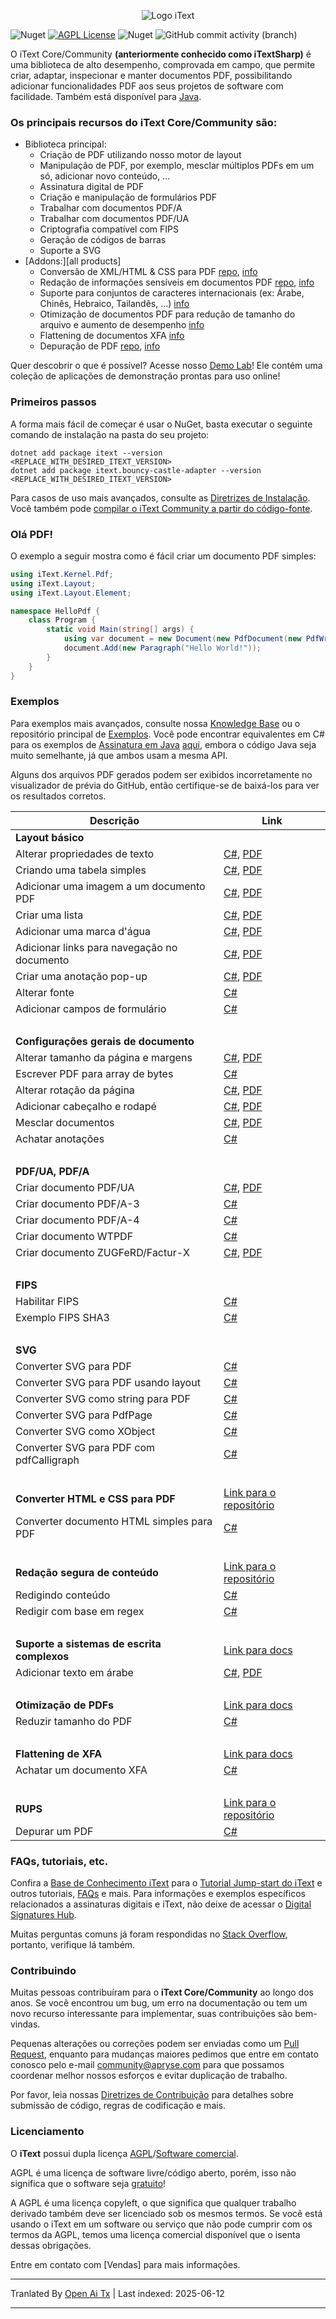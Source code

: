 <p align="center">
    <img src="https://raw.githubusercontent.com/itext/itext-dotnet/develop/assets/iText_Logo_Small.png" alt="Logo iText">
</p>

![Nuget](https://img.shields.io/nuget/v/itext7)
[![AGPL License](https://img.shields.io/badge/license-AGPL-blue.svg)](https://github.com/itext/itext7/blob/master/LICENSE.md)
![Nuget](https://img.shields.io/nuget/dt/itext7)
![GitHub commit activity (branch)](https://img.shields.io/github/commit-activity/m/itext/itext7-dotnet)

O iText Core/Community **(anteriormente conhecido como iTextSharp)** é uma biblioteca de alto desempenho, comprovada em campo, que permite criar, adaptar,
inspecionar e manter documentos PDF, possibilitando adicionar funcionalidades PDF aos seus projetos de software com facilidade. Também está disponível para [Java](https://github.com/itext/itext7).

### Os principais recursos do iText Core/Community são:

* Biblioteca principal:
    * Criação de PDF utilizando nosso motor de layout
    * Manipulação de PDF, por exemplo, mesclar múltiplos PDFs em um só, adicionar novo conteúdo, ...
    * Assinatura digital de PDF
    * Criação e manipulação de formulários PDF
    * Trabalhar com documentos PDF/A
    * Trabalhar com documentos PDF/UA
    * Criptografia compatível com FIPS
    * Geração de códigos de barras
    * Suporte a SVG
* [Addons:][all products]
    * Conversão de XML/HTML & CSS para PDF [repo][pdfhtml], [info][pdfhtmlproduct]
    * Redação de informações sensíveis em documentos PDF [repo][pdfsweep], [info][pdfsweepproduct]
    * Suporte para conjuntos de caracteres internacionais (ex: Árabe, Chinês, Hebraico, Tailandês, ...) [info][calligraph]
    * Otimização de documentos PDF para redução de tamanho do arquivo e aumento de desempenho [info][optimizer]
    * Flattening de documentos XFA [info][xfa]
    * Depuração de PDF [repo][rups], [info][rupsproduct]

Quer descobrir o que é possível? Acesse nosso [Demo Lab](https://itextpdf.com/demos)! Ele contém uma coleção de
aplicações de demonstração prontas para uso online!

### Primeiros passos

A forma mais fácil de começar é usar o NuGet, basta executar o seguinte comando de instalação na pasta do seu projeto:

```shell
dotnet add package itext --version <REPLACE_WITH_DESIRED_ITEXT_VERSION>
dotnet add package itext.bouncy-castle-adapter --version <REPLACE_WITH_DESIRED_ITEXT_VERSION>
```

Para casos de uso mais avançados, consulte as [Diretrizes de Instalação](https://kb.itextpdf.com/home/it7kb/installation-guidelines).
Você também pode [compilar o iText Community a partir do código-fonte][building].

### Olá PDF!

O exemplo a seguir mostra como é fácil criar um documento PDF simples:

```csharp
using iText.Kernel.Pdf;
using iText.Layout;
using iText.Layout.Element;

namespace HelloPdf {
    class Program {
        static void Main(string[] args) {
            using var document = new Document(new PdfDocument(new PdfWriter("helloworld-pdf.pdf")));
            document.Add(new Paragraph("Hello World!"));
        }
    }
}
```

### Exemplos

Para exemplos mais avançados, consulte nossa [Knowledge Base](https://kb.itextpdf.com/home/it7kb/examples) ou o
repositório principal de [Exemplos](https://github.com/itext/i7ns-samples). Você pode encontrar equivalentes em C# para os
exemplos de [Assinatura em Java](https://github.com/itext/i7js-signing-examples) [aqui](https://github.com/itext/itext-publications-samples-dotnet/tree/develop/itext/itext.publications),
embora o código Java seja muito semelhante, já que ambos usam a mesma API.

Alguns dos arquivos PDF gerados podem ser exibidos incorretamente no visualizador de prévia do GitHub, então certifique-se de baixá-los para ver os resultados corretos.

| Descrição                                  | Link                                                                                                                                                                                                                                                                                                   |
|--------------------------------------------|--------------------------------------------------------------------------------------------------------------------------------------------------------------------------------------------------------------------------------------------------------------------------------------------------------|
| **Layout básico**                          |                                                                                                                                                                                                                                                                                                        |
| Alterar propriedades de texto              | [C#](https://github.com/itext/itext-publications-samples-dotnet/blob/master/itext/itext.samples/itext/samples/sandbox/layout/ParagraphTextWithStyle.cs), [PDF](https://github.com/itext/itext-publications-samples-dotnet/blob/master/itext/itext.samples/cmpfiles/sandbox/layout/cmp_paragraphTextWithStyle.pdf)                                |
| Criando uma tabela simples                 | [C#](https://github.com/itext/itext-publications-samples-dotnet/blob/master/itext/itext.samples/itext/samples/sandbox/tables/SimpleTable9.cs),  [PDF](https://github.com/itext/itext-publications-samples-dotnet/blob/master/itext/itext.samples/cmpfiles/sandbox/tables/cmp_simple_table9.pdf)                                                  |
| Adicionar uma imagem a um documento PDF    | [C#](https://github.com/itext/itext-publications-samples-dotnet/blob/master/itext/itext.samples/itext/samples/sandbox/images/MultipleImages.cs), [PDF](https://github.com/itext/itext-publications-samples-dotnet/blob/master/itext/itext.samples/cmpfiles/sandbox/images/cmp_multiple_images.pdf)                                               |
| Criar uma lista                            | [C#](https://github.com/itext/itext-publications-samples-dotnet/blob/master/itext/itext.samples/itext/samples/sandbox/objects/NestedLists.cs), [PDF](https://github.com/itext/itext-publications-samples-dotnet/blob/master/itext/itext.samples/cmpfiles/sandbox/objects/cmp_nested_list.pdf)                                                    |                                                                                                                                                                                                      
| Adicionar uma marca d'água                 | [C#](https://github.com/itext/itext-publications-samples-dotnet/blob/master/itext/itext.samples/itext/samples/sandbox/events/Watermarking.cs),  [PDF](https://github.com/itext/itext-publications-samples-dotnet/blob/master/itext/itext.samples/cmpfiles/sandbox/events/cmp_watermarkings.pdf)                                                  |
| Adicionar links para navegação no documento| [C#](https://github.com/itext/itext-publications-samples-dotnet/blob/master/itext/itext.samples/itext/samples/sandbox/annotations/AddLinkAnnotation5.cs),  [PDF](https://github.com/itext/itext-publications-samples-dotnet/blob/master/itext/itext.samples/cmpfiles/sandbox/annotations/cmp_add_link_annotation5.pdf)                           |
| Criar uma anotação pop-up                  | [C#](https://github.com/itext/itext-publications-samples-dotnet/blob/master/itext/itext.samples/itext/samples/sandbox/annotations/MovePopup.cs),  [PDF](https://github.com/itext/itext-publications-samples-dotnet/blob/master/itext/itext.samples/cmpfiles/sandbox/annotations/cmp_move_popup.pdf)                                              |
| Alterar fonte                              | [C#](https://github.com/itext/itext-publications-samples-dotnet/blob/master/itext/itext.samples/itext/samples/sandbox/layout/ParagraphTextWithStyle.cs)                                                                                                                                                                     |
| Adicionar campos de formulário             | [C#](https://kb.itextpdf.com/home/it7kb/examples/forms-in-itext-core-8-0-0)                                                                                                                                                                                                                            |
 <br>                                       |                                                                                                                                                                                                                                                                                                        |
| **Configurações gerais de documento**      |                                                                                                                                                                                                                                                                                                        |
| Alterar tamanho da página e margens        | [C#](https://github.com/itext/itext-publications-samples-dotnet/blob/master/itext/itext.samples/itext/samples/sandbox/layout/PageSizeAndMargins.cs),  [PDF](https://github.com/itext/itext-publications-samples-dotnet/blob/master/itext/itext.samples/cmpfiles/sandbox/layout/cmp_pageSizeAndMargins.pdf)                                       |
| Escrever PDF para array de bytes           | [C#](https://stackoverflow.com/a/67411657/10015628)                                                                                                                                                                                                                                                    |
| Alterar rotação da página                  | [C#](https://github.com/itext/itext-publications-samples-dotnet/blob/master/itext/itext.samples/itext/samples/sandbox/events/PageRotation.cs),  [PDF](https://github.com/itext/itext-publications-samples-dotnet/blob/master/itext/itext.samples/cmpfiles/sandbox/events/cmp_page_rotation.pdf)                                                  |
| Adicionar cabeçalho e rodapé               | [C#](https://github.com/itext/itext-publications-samples-dotnet/blob/master/itext/itext.samples/itext/samples/sandbox/events/TextFooter.cs),  [PDF](https://github.com/itext/itext-publications-samples-dotnet/blob/master/itext/itext.samples/cmpfiles/sandbox/events/cmp_text_footer.pdf)                                                      |
| Mesclar documentos                         | [C#](https://github.com/itext/itext-publications-samples-dotnet/blob/master/itext/itext.samples/itext/samples/sandbox/merge/AddCover1.cs),  [PDF](https://github.com/itext/itext-publications-samples-dotnet/blob/master/itext/itext.samples/cmpfiles/sandbox/merge/cmp_add_cover.pdf)                                                           |
| Achatar anotações                          | [C#](https://kb.itextpdf.com/home/it7kb/examples/high-level-annotation-flattening)                                                                                                                                                                                                                     |
| <br>                                       |                                                                                                                                                                                                                                                                                                        |
| **PDF/UA, PDF/A**                          |                                                                                                                                                                                                                                                                                                        |
| Criar documento PDF/UA                     | [C#](https://github.com/itext/itext-publications-samples-dotnet/blob/master/itext/itext.samples/itext/samples/sandbox/pdfua/PdfUA.cs),  [PDF](https://github.com/itext/itext-publications-samples-dotnet/blob/master/itext/itext.samples/cmpfiles/sandbox/pdfua/cmp_pdf_ua.pdf)                                                                  |
| Criar documento PDF/A-3                    | [C#](https://github.com/itext/itext-publications-samples-dotnet/blob/master/itext/itext.samples/itext/samples/sandbox/pdfa/PdfA3.cs)                                                                                                                                                                                        |
| Criar documento PDF/A-4                    | [C#](https://github.com/itext/itext-publications-samples-dotnet/blob/master/itext/itext.samples/itext/samples/sandbox/pdfa/PdfA4.cs)                                                                                                                                                                   |
| Criar documento WTPDF                      | [C#](https://github.com/itext/itext-publications-samples-dotnet/blob/master/itext/itext.samples/itext/samples/sandbox/pdfua/Wtpdf.cs)                                                                                                                                                                  |
| Criar documento ZUGFeRD/Factur-X           | [C#](https://github.com/itext/itext-publications-samples-dotnet/blob/master/itext/itext.samples/itext/samples/sandbox/zugferd/BasicSample.cs), [PDF](https://github.com/itext/itext-publications-samples-dotnet/blob/master/itext/itext.samples/cmpfiles/sandbox/zugferd/cmp_invoice_with_zugferd.pdf) |
| <br>                                       |                                                                                                                                                                                                                                                                                                        |
| **FIPS**                                   |                                                                                                                                                                                                                                                                                                        |
| Habilitar FIPS                             | [C#](https://kb.itextpdf.com/home/it7kb/releases/release-itext-core-8-0-0/breaking-changes-for-itext-core-8-0-0/bouncy-castle-changes)                                                                                                                                                                 |
| Exemplo FIPS SHA3                          | [C#](https://kb.itextpdf.com/home/it7kb/examples/fips-sha3-examples-for-itext-core-8-0-0)                                                                                                                                                                                                              |
| <br>                                       |                                                                                                                                                                                                                                                                                                        |
| **SVG**                                    |                                                                                                                                                                                                                                                                                                        |
| Converter SVG para PDF                     | [C#](https://github.com/itext/itext-publications-samples-dotnet/blob/master/itext/itext.samples/itext/samples/sandbox/svg/ConvertSvgToPdf.cs)                                                                                                                                                        |
| Converter SVG para PDF usando layout        | [C#](https://github.com/itext/itext-publications-samples-dotnet/blob/master/itext/itext.samples/itext/samples/sandbox/svg/ConvertSvgToLayoutImage.cs)                                                                                                                                                |
| Converter SVG como string para PDF          | [C#](https://github.com/itext/itext-publications-samples-dotnet/blob/master/itext/itext.samples/itext/samples/sandbox/svg/ConvertSvgStringToPdf.cs)                                                                                                                                                  |
| Converter SVG para PdfPage                  | [C#](https://github.com/itext/itext-publications-samples-dotnet/blob/master/itext/itext.samples/itext/samples/sandbox/svg/ConvertSvgToPdfPage.cs)                                                                                                                                                    |
| Converter SVG como XObject                  | [C#](https://github.com/itext/itext-publications-samples-dotnet/blob/master/itext/itext.samples/itext/samples/sandbox/svg/ConvertSvgToXObject.cs)                                                                                                                                                    |
| Converter SVG para PDF com pdfCalligraph    | [C#](https://github.com/itext/itext-publications-samples-dotnet/blob/master/itext/itext.samples/itext/samples/sandbox/svg/ConvertSvgToPdfWithPdfCalligraph.cs)                                                                                                                                       |
| <br>                                       |                                                                                                                                                                                                                                                                                                        |
| **Converter HTML e CSS para PDF**           | [Link para o repositório](https://github.com/itext/i7j-pdfhtml)                                                                                                                                                                                                                                        |
| Converter documento HTML simples para PDF   | [C#](https://kb.itextpdf.com/home/it7kb/ebooks/itext-7-converting-html-to-pdf-with-pdfhtml)                                                                                                                                                                                                            |
| <br>                                       |                                                                                                                                                                                                                                                                                                        |
| **Redação segura de conteúdo**              | [Link para o repositório](https://github.com/itext/i7j-pdfsweep)                                                                                                                                                                                                                                       |
| Redigindo conteúdo                          | [C#](https://kb.itextpdf.com/home/it7kb/examples/removing-content-with-pdfsweep)                                                                                                                                                                                                                       |
| Redigir com base em regex                   | [C#](https://itextpdf.com/products/pdf-redaction-pdfsweep)                                                                                                                                                                                                                                             |
| <br>                                       |                                                                                                                                                                                                                                                                                                        |
| **Suporte a sistemas de escrita complexos** | [Link para docs](https://itextpdf.com/products/pdfcalligraph)                                                                                                                                                                                                                                          |
| Adicionar texto em árabe                    | [C#](https://github.com/itext/itext-publications-samples-dotnet/blob/master/itext/itext.samples/itext/samples/sandbox/typography/arabic/ArabicWordSpacing.cs), [PDF](https://github.com/itext/itext-publications-samples-dotnet/blob/master/itext/itext.samples/cmpfiles/sandbox/typography/cmp_ArabicWordSpacing.pdf)                           |
| <br>                                       |                                                                                                                                                                                                                                                                                                        |
| **Otimização de PDFs**                      | [Link para docs](https://itextpdf.com/products/compress-pdf-pdfoptimizer)                                                                                                                                                                                                                              |
| Reduzir tamanho do PDF                      | [C#](https://itextpdf.com/products/compress-pdf-pdfoptimizer)                                                                                                                                                                                                                                          |
| <br>                                       |                                                                                                                                                                                                                                                                                                        |
| **Flattening de XFA**                       | [Link para docs](https://itextpdf.com/products/flatten-pdf-pdfxfa)                                                                                                                                                                                                                                     |
| Achatar um documento XFA                    | [C#](https://itextpdf.com/products/flatten-pdf-pdfxfa)                                                                                                                                                                                                                                                 |
| <br>                                       |                                                                                                                                                                                                                                                                                                        |
| **RUPS**                                   | [Link para o repositório](https://github.com/itext/i7j-rups)                                                                                                                                                                                                                                           |
| Depurar um PDF                             | [C#](https://github.com/itext/i7j-rups/releases/latest)                                                                                                                                                                                                         |

### FAQs, tutoriais, etc. ###

Confira a [Base de Conhecimento iText](https://kb.itextpdf.com) para o
[Tutorial Jump-start do iText](https://kb.itextpdf.com/home/it7kb/ebooks/itext-jump-start-tutorial-for-net) e outros
tutoriais, [FAQs](https://kb.itextpdf.com/home/it7kb/faq) e mais. Para informações e exemplos específicos relacionados a
assinaturas digitais e iText, não deixe de acessar o
[Digital Signatures Hub](https://kb.itextpdf.com/home/it7kb/digital-signatures-hub).

Muitas perguntas comuns já foram respondidas
no [Stack Overflow](https://stackoverflow.com/questions/tagged/itext+itext7), portanto, verifique lá também.

### Contribuindo

Muitas pessoas contribuíram para o **iText Core/Community** ao longo dos anos. Se você encontrou um bug, um erro na documentação ou tem um novo recurso interessante para implementar, suas contribuições são bem-vindas.

Pequenas alterações ou correções podem ser enviadas como um [Pull Request](https://github.com/itext/itext7-dotnet/pulls), enquanto para
mudanças maiores pedimos que entre em contato conosco pelo e-mail community@apryse.com para que possamos coordenar melhor nossos esforços e evitar duplicação de trabalho.

Por favor, leia nossas [Diretrizes de Contribuição][contributing] para detalhes sobre submissão de código, regras de codificação e mais.

### Licenciamento

O **iText** possui dupla licença [AGPL][agpl]/[Software comercial][sales].

AGPL é uma licença de software livre/código aberto, porém, isso não significa que o software seja [gratuito][gratis]!

A AGPL é uma licença copyleft, o que significa que qualquer trabalho derivado também deve ser licenciado sob os mesmos termos. Se
você está usando o iText em um software ou serviço que não pode cumprir com os termos da AGPL, temos uma licença comercial
disponível que o isenta dessas obrigações.

Entre em contato com [Vendas] para mais informações.

[agpl]: LICENSE.md

[building]: BUILDING.md

[contributing]: CONTRIBUTING.md

[layoutMd]: layout/README.md

[itext]: https://itextpdf.com/

[github]: https://github.com/itext/itext7

[latest]: https://github.com/itext/itext7/releases/latest

[sales]: https://itextpdf.com/sales

[gratis]: https://en.wikipedia.org/wiki/Gratis_versus_libre

[rups]: https://github.com/itext/i7j-rups

[pdfhtml]: https://github.com/itext/i7n-pdfhtml

[pdfsweep]: https://github.com/itext/i7n-pdfsweep

[itext7net]: https://github.com/itext/itext7-dotnet
[pdfsweepproduct]: https://itextpdf.com/products/pdf-redaction-pdfsweep

[optimizer]: https://itextpdf.com/products/compress-pdf-pdfoptimizer

[todos os produtos]: https://itextpdf.com/products

[pdfhtmlproduct]: https://itextpdf.com/products/itext-pdf-html

[xfa]: https://itextpdf.com/products/flatten-pdf-pdfxfa

[rupsproduct]: https://itextpdf.com/products/rups

[calligraph]: https://itextpdf.com/products/pdfcalligraph

---

Tranlated By [Open Ai Tx](https://github.com/OpenAiTx/OpenAiTx) | Last indexed: 2025-06-12

---